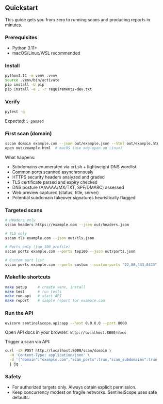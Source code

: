 ## Quickstart

This guide gets you from zero to running scans and producing reports in minutes.

### Prerequisites
- Python 3.11+
- macOS/Linux/WSL recommended

### Install
```bash
python3.11 -m venv .venv
source .venv/bin/activate
pip install -U pip
pip install -e . -r requirements-dev.txt
```

### Verify
```bash
pytest -q
```
Expected: `5 passed`

### First scan (domain)
```bash
sscan domain example.com --json out/example.json --html out/example.html
open out/example.html  # macOS (use xdg-open on Linux)
```

What happens:
- Subdomains enumerated via crt.sh + lightweight DNS wordlist
- Common ports scanned asynchronously
- HTTPS security headers analyzed and graded
- TLS certificate parsed and expiry checked
- DNS posture (A/AAAA/MX/TXT, SPF/DMARC) assessed
- Web preview captured (status, title, server)
- Potential subdomain takeover signatures heuristically flagged

### Targeted scans
```bash
# Headers only
sscan headers https://example.com --json out/headers.json

# TLS only
sscan tls example.com --json out/tls.json

# Ports only (top 100 profile)
sscan ports example.com --ports top100 --json out/ports.json

# Custom port list
sscan ports example.com --ports custom --custom-ports "22,80,443,8443"
```

### Makefile shortcuts
```bash
make setup     # create venv, install
make test      # run tests
make run-api   # start API
make report    # sample report for example.com
```

### Run the API
```bash
uvicorn sentinelscope.api:app --host 0.0.0.0 --port 8000
```
Open API docs in your browser: `http://localhost:8000/docs`

Trigger a scan via API:
```bash
curl -sX POST http://localhost:8000/scan/domain \
  -H 'Content-Type: application/json' \
  -d '{"domain":"example.com","scan_ports":true,"scan_subdomains":true,"analyze_headers":true,"analyze_tls":true}' \
  | jq .
```

### Safety
- For authorized targets only. Always obtain explicit permission.
- Keep concurrency modest on fragile networks. SentinelScope uses safe defaults.

